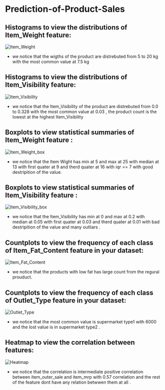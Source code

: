 # Prediction-of-Product-Sales

## Histograms to view the distributions of Item_Weight feature:
![Item_Weight](https://github.com/user-attachments/assets/017afd32-81fa-4cf3-bef8-5b31db4cc55b)
- we notice that the wigths of the product are distrebuted from 5 to 20 kg with the most common value at 7.5 kg

## Histograms to view the distributions of Item_Visibility feature:
![Item_Visibility](https://github.com/user-attachments/assets/df6bdfd4-732f-43c3-bb87-1236bf3f19e2)
- we notice that the Item_Visibility of the product are distrebuted from 0.0 to 0.328  with the most common value at 0.03 , the product count is the lowest at the highest Item_Visibility


## Boxplots to view statistical summaries of Item_Weight feature :
![Item_Weight_box](https://github.com/user-attachments/assets/e1eccb04-3ffb-416f-a34d-435fbee64792)
- we notice that the Item Wight has min at 5 and max at 25 with median at 13 with first quater at 9 and therd quater at 16 with iqr == 7 with good destripition of the value.

## Boxplots to view statistical summaries of Item_Visibility feature :
![Item_Visibility_box](https://github.com/user-attachments/assets/973d49ad-9370-4e33-ad6b-d7fbe70bf788)
- we notice that the Item_Visibility has min at 0 and max at 0.2 with median at 0.05 with first quater at 0.03 and therd quater at 0.01 with bad destripition of the value and many outliars .

## Countplots to view the frequency of each class of Item_Fat_Content feature in your dataset:
![Item_Fat_Content](https://github.com/user-attachments/assets/38f93b1c-01cf-4645-b08b-e3fb585835e6)
- we notice that the products with low fat has large count from the regural prouduct.

## Countplots to view the frequency of each class of Outlet_Type feature in your dataset:
![Outlet_Type](https://github.com/user-attachments/assets/4c49443e-c303-46aa-9b7f-23b37273fca0)
- we notice that the most common value is supermarket type1 with 6000 and the lost value is in  supermarket type2 .

## Heatmap to view the correlation between features:
![Heatmap](https://github.com/user-attachments/assets/adcf7d31-1871-4686-9f91-53637637b9ae)
- we notice that the correlation is intermediate positive correlation between item_outer_sale and item_mrp with 0.57 correlation and the rest of the feature dont have any relation betwwen them at all  .

  

  

  
  





